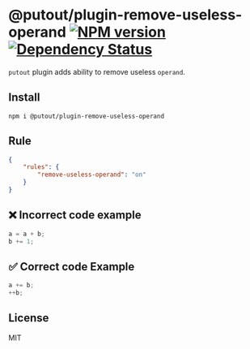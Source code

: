 # @putout/plugin-remove-useless-operand [![NPM version][NPMIMGURL]][NPMURL] [![Dependency Status][DependencyStatusIMGURL]][DependencyStatusURL]

[NPMIMGURL]: https://img.shields.io/npm/v/@putout/plugin-remove-useless-operand.svg?style=flat&longCache=true
[NPMURL]: https://npmjs.org/package/@putout/plugin-remove-useless-operand "npm"
[DependencyStatusURL]: https://david-dm.org/coderaiser/putout?path=packages/plugin-remove-useless-operand
[DependencyStatusIMGURL]: https://david-dm.org/coderaiser/putout.svg?path=packages/plugin-remove-useless-operand

`putout` plugin adds ability to remove useless `operand`.

## Install

```
npm i @putout/plugin-remove-useless-operand
```

## Rule

```json
{
    "rules": {
        "remove-useless-operand": "on"
    }
}
```

## ❌ Incorrect code example

```js
a = a + b;
b += 1;
```

## ✅ Correct code Example

```js
a += b;
++b;
```

## License

MIT
